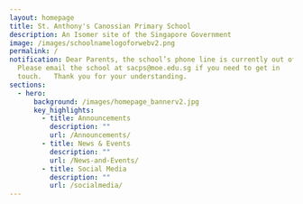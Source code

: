 ```yaml
---
layout: homepage
title: St. Anthony's Canossian Primary School
description: An Isomer site of the Singapore Government
image: /images/schoolnamelogoforwebv2.png
permalink: /
notification: Dear Parents, the school’s phone line is currently out of order.
  Please email the school at sacps@moe.edu.sg if you need to get in
  touch.   Thank you for your understanding.
sections:
  - hero:
      background: /images/homepage_bannerv2.jpg
      key_highlights:
        - title: Announcements
          description: ""
          url: /Announcements/
        - title: News & Events
          description: ""
          url: /News-and-Events/
        - title: Social Media
          description: ""
          url: /socialmedia/
---
```

